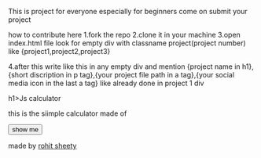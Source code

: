 This is project  for everyone especially for beginners
come on submit your project

how to contribute here
1.fork the repo
2.clone it in your machine
3.open index.html file look for empty div with classname project(project number) like {project1,project2,project3}


4.after this  write like this in any empty div  and mention {project name in h1}, {short discription in p tag},{your project file path in a tag},{your social media icon in the last a tag} like already done in project 1 div

 h1>Js calculator</h1>
<p>this is the siimple calculator made of </p>
<a href="./calculator/calculator.html"> <button >show me</button></a>
 <p>made by <a href="instagram">rohit sheety</a></p>